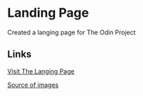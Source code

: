 # Landing Page

Created a langing page for The Odin Project

## Links
[Visit The Langing Page](https://tseringz.github.io/odin_web_design)

[Source of images](https://icons8.com/illustrations)

